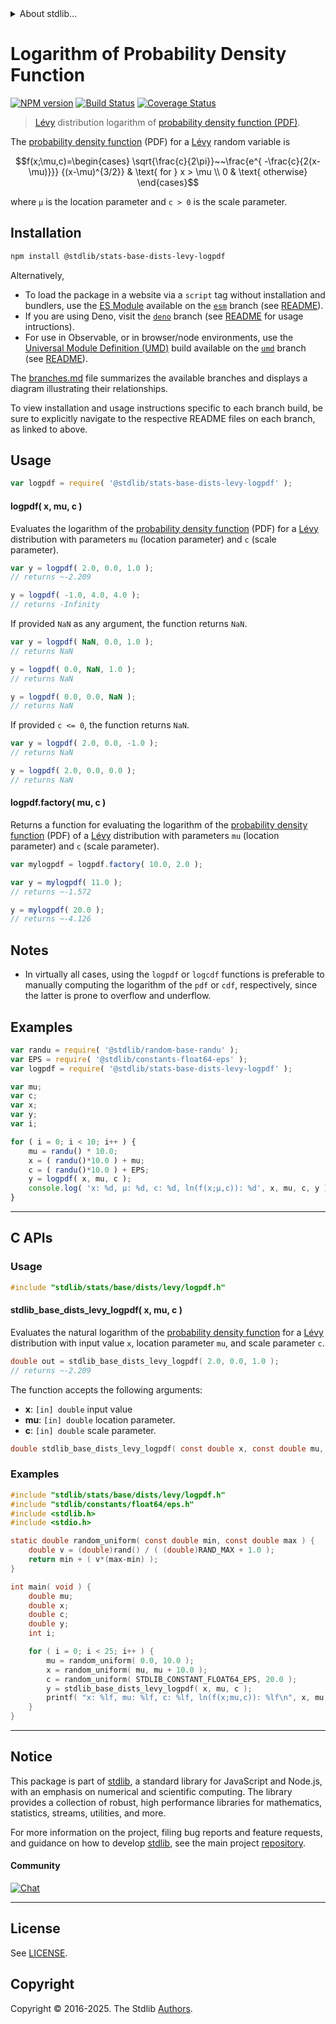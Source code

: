 <!--

@license Apache-2.0

Copyright (c) 2018 The Stdlib Authors.

Licensed under the Apache License, Version 2.0 (the "License");
you may not use this file except in compliance with the License.
You may obtain a copy of the License at

   http://www.apache.org/licenses/LICENSE-2.0

Unless required by applicable law or agreed to in writing, software
distributed under the License is distributed on an "AS IS" BASIS,
WITHOUT WARRANTIES OR CONDITIONS OF ANY KIND, either express or implied.
See the License for the specific language governing permissions and
limitations under the License.

-->


<details>
  <summary>
    About stdlib...
  </summary>
  <p>We believe in a future in which the web is a preferred environment for numerical computation. To help realize this future, we've built stdlib. stdlib is a standard library, with an emphasis on numerical and scientific computation, written in JavaScript (and C) for execution in browsers and in Node.js.</p>
  <p>The library is fully decomposable, being architected in such a way that you can swap out and mix and match APIs and functionality to cater to your exact preferences and use cases.</p>
  <p>When you use stdlib, you can be absolutely certain that you are using the most thorough, rigorous, well-written, studied, documented, tested, measured, and high-quality code out there.</p>
  <p>To join us in bringing numerical computing to the web, get started by checking us out on <a href="https://github.com/stdlib-js/stdlib">GitHub</a>, and please consider <a href="https://opencollective.com/stdlib">financially supporting stdlib</a>. We greatly appreciate your continued support!</p>
</details>

# Logarithm of Probability Density Function

[![NPM version][npm-image]][npm-url] [![Build Status][test-image]][test-url] [![Coverage Status][coverage-image]][coverage-url] <!-- [![dependencies][dependencies-image]][dependencies-url] -->

> [Lévy][levy-distribution] distribution logarithm of [probability density function (PDF)][pdf].

<section class="intro">

The [probability density function][pdf] (PDF) for a [Lévy][levy-distribution] random variable is

<!-- <equation class="equation" label="eq:levy_pdf" align="center" raw="f(x;\mu,c)=\begin{cases} \sqrt{\frac{c}{2\pi}}~~\frac{e^{ -\frac{c}{2(x-\mu)}}} {(x-\mu)^{3/2}} & \text{ for } x > \mu \\ 0 & \text{ otherwise} \end{cases}" alt="Probability density function (PDF) for a Lévy distribution."> -->

```math
f(x;\mu,c)=\begin{cases} \sqrt{\frac{c}{2\pi}}~~\frac{e^{ -\frac{c}{2(x-\mu)}}} {(x-\mu)^{3/2}} & \text{ for } x > \mu \\ 0 & \text{ otherwise} \end{cases}
```

<!-- <div class="equation" align="center" data-raw-text="f(x;\mu,c)=\begin{cases} \sqrt{\frac{c}{2\pi}}~~\frac{e^{ -\frac{c}{2(x-\mu)}}} {(x-\mu)^{3/2}} &amp; \text{ for } x &gt; \mu \\ 0 &amp; \text{ otherwise} \end{cases}" data-equation="eq:levy_pdf">
    <img src="https://cdn.jsdelivr.net/gh/stdlib-js/stdlib@51534079fef45e990850102147e8945fb023d1d0/lib/node_modules/@stdlib/stats/base/dists/levy/logpdf/docs/img/equation_levy_pdf.svg" alt="Probability density function (PDF) for a Lévy distribution.">
    <br>
</div> -->

<!-- </equation> -->

where `μ` is the location parameter and `c > 0` is the scale parameter.

</section>

<!-- /.intro -->

<section class="installation">

## Installation

```bash
npm install @stdlib/stats-base-dists-levy-logpdf
```

Alternatively,

-   To load the package in a website via a `script` tag without installation and bundlers, use the [ES Module][es-module] available on the [`esm`][esm-url] branch (see [README][esm-readme]).
-   If you are using Deno, visit the [`deno`][deno-url] branch (see [README][deno-readme] for usage intructions).
-   For use in Observable, or in browser/node environments, use the [Universal Module Definition (UMD)][umd] build available on the [`umd`][umd-url] branch (see [README][umd-readme]).

The [branches.md][branches-url] file summarizes the available branches and displays a diagram illustrating their relationships.

To view installation and usage instructions specific to each branch build, be sure to explicitly navigate to the respective README files on each branch, as linked to above.

</section>

<section class="usage">

## Usage

```javascript
var logpdf = require( '@stdlib/stats-base-dists-levy-logpdf' );
```

#### logpdf( x, mu, c )

Evaluates the logarithm of the [probability density function][pdf] (PDF) for a [Lévy][levy-distribution] distribution with parameters `mu` (location parameter) and `c` (scale parameter).

```javascript
var y = logpdf( 2.0, 0.0, 1.0 );
// returns ~-2.209

y = logpdf( -1.0, 4.0, 4.0 );
// returns -Infinity
```

If provided `NaN` as any argument, the function returns `NaN`.

```javascript
var y = logpdf( NaN, 0.0, 1.0 );
// returns NaN

y = logpdf( 0.0, NaN, 1.0 );
// returns NaN

y = logpdf( 0.0, 0.0, NaN );
// returns NaN
```

If provided `c <= 0`, the function returns `NaN`.

```javascript
var y = logpdf( 2.0, 0.0, -1.0 );
// returns NaN

y = logpdf( 2.0, 0.0, 0.0 );
// returns NaN
```

#### logpdf.factory( mu, c )

Returns a function for evaluating the logarithm of the [probability density function][pdf] (PDF) of a [Lévy][levy-distribution] distribution with parameters `mu` (location parameter) and `c` (scale parameter).

```javascript
var mylogpdf = logpdf.factory( 10.0, 2.0 );

var y = mylogpdf( 11.0 );
// returns ~-1.572

y = mylogpdf( 20.0 );
// returns ~-4.126
```

</section>

<!-- /.usage -->

<section class="notes">

## Notes

-   In virtually all cases, using the `logpdf` or `logcdf` functions is preferable to manually computing the logarithm of the `pdf` or `cdf`, respectively, since the latter is prone to overflow and underflow.

</section>

<!-- /.notes -->

<section class="examples">

## Examples

<!-- eslint no-undef: "error" -->

```javascript
var randu = require( '@stdlib/random-base-randu' );
var EPS = require( '@stdlib/constants-float64-eps' );
var logpdf = require( '@stdlib/stats-base-dists-levy-logpdf' );

var mu;
var c;
var x;
var y;
var i;

for ( i = 0; i < 10; i++ ) {
    mu = randu() * 10.0;
    x = ( randu()*10.0 ) + mu;
    c = ( randu()*10.0 ) + EPS;
    y = logpdf( x, mu, c );
    console.log( 'x: %d, µ: %d, c: %d, ln(f(x;µ,c)): %d', x, mu, c, y );
}
```

</section>

<!-- /.examples -->

<!-- C interface documentation. -->

* * *

<section class="c">

## C APIs

<!-- Section to include introductory text. Make sure to keep an empty line after the intro `section` element and another before the `/section` close. -->

<section class="intro">

</section>

<!-- /.intro -->

<!-- C usage documentation. -->

<section class="usage">

### Usage

```c
#include "stdlib/stats/base/dists/levy/logpdf.h"
```

#### stdlib_base_dists_levy_logpdf( x, mu, c )

Evaluates the natural logarithm of the [probability density function][pdf] for a [Lévy][levy-distribution] distribution with input value `x`, location parameter `mu`, and scale parameter `c`.

```c
double out = stdlib_base_dists_levy_logpdf( 2.0, 0.0, 1.0 );
// returns ~-2.209
```

The function accepts the following arguments:

-   **x**: `[in] double` input value
-   **mu**: `[in] double` location parameter.
-   **c**: `[in] double` scale parameter.

```c
double stdlib_base_dists_levy_logpdf( const double x, const double mu, const double c );
```

</section>

<!-- /.usage -->

<!-- C API usage notes. Make sure to keep an empty line after the `section` element and another before the `/section` close. -->

<section class="notes">

</section>

<!-- /.notes -->

<!-- C API usage examples. -->

<section class="examples">

### Examples

```c
#include "stdlib/stats/base/dists/levy/logpdf.h"
#include "stdlib/constants/float64/eps.h"
#include <stdlib.h>
#include <stdio.h>

static double random_uniform( const double min, const double max ) {
    double v = (double)rand() / ( (double)RAND_MAX + 1.0 );
    return min + ( v*(max-min) );
}

int main( void ) {
    double mu;
    double x;
    double c;
    double y;
    int i;

    for ( i = 0; i < 25; i++ ) {
        mu = random_uniform( 0.0, 10.0 );
        x = random_uniform( mu, mu + 10.0 );
        c = random_uniform( STDLIB_CONSTANT_FLOAT64_EPS, 20.0 );
        y = stdlib_base_dists_levy_logpdf( x, mu, c );
        printf( "x: %lf, mu: %lf, c: %lf, ln(f(x;mu,c)): %lf\n", x, mu, c, y );
    }
}
```

</section>

<!-- /.examples -->

</section>

<!-- /.c -->

<!-- Section for related `stdlib` packages. Do not manually edit this section, as it is automatically populated. -->

<section class="related">

</section>

<!-- /.related -->

<!-- Section for all links. Make sure to keep an empty line after the `section` element and another before the `/section` close. -->


<section class="main-repo" >

* * *

## Notice

This package is part of [stdlib][stdlib], a standard library for JavaScript and Node.js, with an emphasis on numerical and scientific computing. The library provides a collection of robust, high performance libraries for mathematics, statistics, streams, utilities, and more.

For more information on the project, filing bug reports and feature requests, and guidance on how to develop [stdlib][stdlib], see the main project [repository][stdlib].

#### Community

[![Chat][chat-image]][chat-url]

---

## License

See [LICENSE][stdlib-license].


## Copyright

Copyright &copy; 2016-2025. The Stdlib [Authors][stdlib-authors].

</section>

<!-- /.stdlib -->

<!-- Section for all links. Make sure to keep an empty line after the `section` element and another before the `/section` close. -->

<section class="links">

[npm-image]: http://img.shields.io/npm/v/@stdlib/stats-base-dists-levy-logpdf.svg
[npm-url]: https://npmjs.org/package/@stdlib/stats-base-dists-levy-logpdf

[test-image]: https://github.com/stdlib-js/stats-base-dists-levy-logpdf/actions/workflows/test.yml/badge.svg?branch=main
[test-url]: https://github.com/stdlib-js/stats-base-dists-levy-logpdf/actions/workflows/test.yml?query=branch:main

[coverage-image]: https://img.shields.io/codecov/c/github/stdlib-js/stats-base-dists-levy-logpdf/main.svg
[coverage-url]: https://codecov.io/github/stdlib-js/stats-base-dists-levy-logpdf?branch=main

<!--

[dependencies-image]: https://img.shields.io/david/stdlib-js/stats-base-dists-levy-logpdf.svg
[dependencies-url]: https://david-dm.org/stdlib-js/stats-base-dists-levy-logpdf/main

-->

[chat-image]: https://img.shields.io/gitter/room/stdlib-js/stdlib.svg
[chat-url]: https://app.gitter.im/#/room/#stdlib-js_stdlib:gitter.im

[stdlib]: https://github.com/stdlib-js/stdlib

[stdlib-authors]: https://github.com/stdlib-js/stdlib/graphs/contributors

[umd]: https://github.com/umdjs/umd
[es-module]: https://developer.mozilla.org/en-US/docs/Web/JavaScript/Guide/Modules

[deno-url]: https://github.com/stdlib-js/stats-base-dists-levy-logpdf/tree/deno
[deno-readme]: https://github.com/stdlib-js/stats-base-dists-levy-logpdf/blob/deno/README.md
[umd-url]: https://github.com/stdlib-js/stats-base-dists-levy-logpdf/tree/umd
[umd-readme]: https://github.com/stdlib-js/stats-base-dists-levy-logpdf/blob/umd/README.md
[esm-url]: https://github.com/stdlib-js/stats-base-dists-levy-logpdf/tree/esm
[esm-readme]: https://github.com/stdlib-js/stats-base-dists-levy-logpdf/blob/esm/README.md
[branches-url]: https://github.com/stdlib-js/stats-base-dists-levy-logpdf/blob/main/branches.md

[stdlib-license]: https://raw.githubusercontent.com/stdlib-js/stats-base-dists-levy-logpdf/main/LICENSE

[levy-distribution]: https://en.wikipedia.org/wiki/L%C3%A9vy_distribution

[pdf]: https://en.wikipedia.org/wiki/Probability_density_function

</section>

<!-- /.links -->
